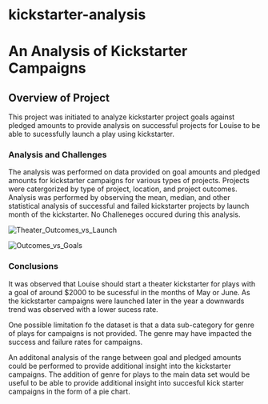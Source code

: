 # kickstarter-analysis

# An Analysis of Kickstarter Campaigns

## Overview of Project
This project was initiated to analyze kickstarter project goals against pledged amounts to provide analysis on successful projects for Louise to be able to sucessfully launch a play using kickstarter.

### Analysis and Challenges
The analysis was performed on data provided on goal amounts and pledged amounts for kickstarter campaigns for various types of projects. Projects were catergorized by type of project, location, and project outcomes. Analysis was performed by observing the mean, median, and other statistical analysis of successful and failed kickstarter projects by launch month of the kickstarter. No Challeneges occured during this analysis.

![Theater_Outcomes_vs_Launch](https://user-images.githubusercontent.com/103082844/194333445-538f32b9-b558-4b58-9877-1f999299deae.png)

![Outcomes_vs_Goals](https://user-images.githubusercontent.com/103082844/194333411-83c85235-c7f8-4f7a-bfc4-b197c0d429b7.png)




### Conclusions


It was observed that Louise should start a theater kickstarter for plays with a goal of around $2000 to be sucessful in the months of May or June. As the kickstarter campaigns were launched later in the year a downwards trend was observed with a lower sucess rate.

One possible limitation fo the dataset is that a data sub-category for genre of plays for campaigns is not provided. The genre may have impacted the success and failure rates for campaigns. 

An additonal analysis of the range between goal and pledged amounts could be performed to provide additional insight into the kickstarter campaigns. The addition of genre for plays to the main data set would be useful to be able to provide additional insight into succesful kick starter campaigns in the form of a pie chart.
